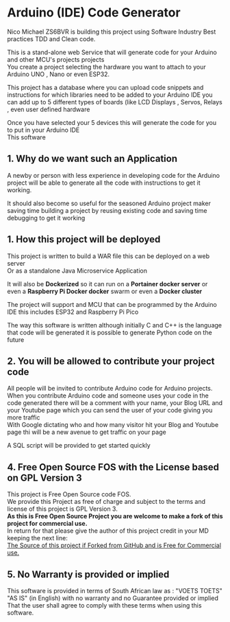 # Arduino (IDE) Code Generator
Nico Michael ZS6BVR is building this project using Software Industry Best practices TDD and Clean code.

This is a stand-alone web Service that will generate code for your Arduino and other MCU's projects projects  
You create a project selecting the hardware you want to attach to your Arduino UNO , Nano or even ESP32.  
  

This project has a database where you can upload code snippets and instructions for which libraries need to be added to your Arduino IDE you can add up to 5 different types of boards (like LCD Displays , Servos, Relays , even user defined hardware

Once you have selected your 5 devices this will generate the code for you to put in your Arduino IDE  
This software 

## 1. Why do we want such an Application 
A newby or person with less experience in developing code for the Arduino project will be able to generate all the code with instructions to get it working.  
  
It should also become so useful for the seasoned Arduino project maker saving time building a project by reusing existing code and saving time debugging to get it working 


## 1. How this project will be deployed
This project is written to build a WAR file this can be deployed on a web server  
Or as a standalone Java Microservice Application  
  
It will also be **Dockerized** so it can run on a **Portainer docker server** or even a **Raspberry Pi Docker docker** swarm or even a **Docker cluster**

The project will support and MCU that can be programmed by the Arduino IDE this includes ESP32 and Raspberry Pi Pico  
  
The way this software is written although initially C and C++ is the language that code will be generated it is possible to generate Python code on the future   
  
## 2. You will be allowed to contribute your project code
All people will be invited to contribute Arduino code for Arduino projects. When you contribute Arduino code and someone uses your code in the code generated there will be a comment with your name, your Blog URL and your Youtube page which you can send the user of your code giving you more traffic   
With Google dictating who and how many visitor hit your Blog and Youtube page thi will be a new avenue to get traffic on your page  

A SQL script will be provided to get started quickly

## 4. Free Open Source FOS with the License based on GPL Version 3

This project is Free Open Source code FOS.   
We provide this Project as free of charge and subject to the terms and license of this project is GPL Version 3.   
**As this is Free Open Source Project you are welcome to make a fork of this project for commercial use.**   
In return for that please give the author of this project credit in your MD keeping the next line:   
[The Source of this project if Forked from GitHub and is Free for Commercial use.](https://github.com/nic0michael/RabbitMQProducerMicroservice)

## 5. No Warranty is provided or implied
This software is provided in terms of South African law as : "VOETS TOETS" "AS IS" (in English) with no warranty and no Guarantee provided or implied That the user shall agree to comply with these terms when using this software.

